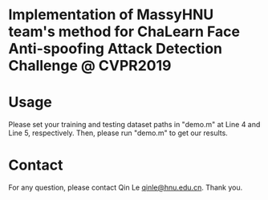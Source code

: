 # Implementation of MassyHNU team's method for ChaLearn Face Anti-spoofing Attack Detection Challenge @ CVPR2019

Usage
=====

Please set your training and testing dataset paths in "demo.m" at Line 4 and Line 5, respectively. Then, please run "demo.m" to get our results.

Contact
============

For any question, please contact Qin Le <qinle@hnu.edu.cn>. Thank you.
